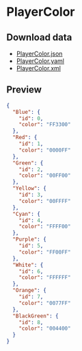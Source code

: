 # PlayerColor

## Download data

- [PlayerColor.json](./PlayerColor.json)
- [PlayerColor.yaml](./PlayerColor.yaml)
- [PlayerColor.xml](./PlayerColor.xml)

## Preview

```json
{
  "Blue": {
    "id": 0,
    "color": "FF3300"
  },
  "Red": {
    "id": 1,
    "color": "0000FF"
  },
  "Green": {
    "id": 2,
    "color": "00FF00"
  },
  "Yellow": {
    "id": 3,
    "color": "00FFFF"
  },
  "Cyan": {
    "id": 4,
    "color": "FFFF00"
  },
  "Purple": {
    "id": 5,
    "color": "FF00FF"
  },
  "White": {
    "id": 6,
    "color": "FFFFFF"
  },
  "Orange": {
    "id": 7,
    "color": "0077FF"
  },
  "BlackGreen": {
    "id": 8,
    "color": "004400"
  }
}

```
